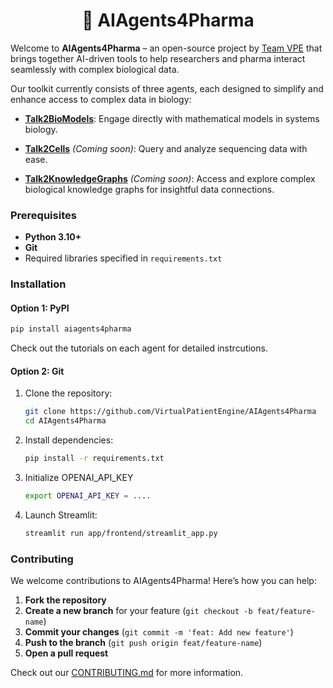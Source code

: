 <h1 align="center" style="font-weight: bold;">🤖 AIAgents4Pharma</h1>

Welcome to **AIAgents4Pharma** – an open-source project by [Team VPE](https://github.com/VirtualPatientEngine) that brings together AI-driven tools to help researchers and pharma interact seamlessly with complex biological data.

Our toolkit currently consists of three agents, each designed to simplify and enhance access to complex data in biology:

- [**Talk2BioModels**](talk2biomodels/models/intro.md): Engage directly with mathematical models in systems biology.

- [**Talk2Cells**](talk2cells/intro.md) *(Coming soon)*: Query and analyze sequencing data with ease.

- [**Talk2KnowledgeGraphs**](Talk2KnowledgeGraphs/intro.md) *(Coming soon)*: Access and explore complex biological knowledge graphs for insightful data connections.

### Prerequisites

- **Python 3.10+**
- **Git**
- Required libraries specified in `requirements.txt`

### Installation

#### Option 1: PyPI
   ```bash
   pip install aiagents4pharma
   ```

Check out the tutorials on each agent for detailed instrcutions.

#### Option 2: Git
1. Clone the repository:
   ```bash
   git clone https://github.com/VirtualPatientEngine/AIAgents4Pharma
   cd AIAgents4Pharma
   ```

2. Install dependencies:
   ```bash
   pip install -r requirements.txt
   ```

3. Initialize OPENAI_API_KEY
   ```bash
   export OPENAI_API_KEY = ....
   ```

4. Launch Streamlit:
   ```bash
   streamlit run app/frontend/streamlit_app.py
   ```

### Contributing

We welcome contributions to AIAgents4Pharma! Here’s how you can help:

1. **Fork the repository**
2. **Create a new branch** for your feature (`git checkout -b feat/feature-name`)
3. **Commit your changes** (`git commit -m 'feat: Add new feature'`)
4. **Push to the branch** (`git push origin feat/feature-name`)
5. **Open a pull request**

Check out our [CONTRIBUTING.md](CONTRIBUTING.md) for more information.